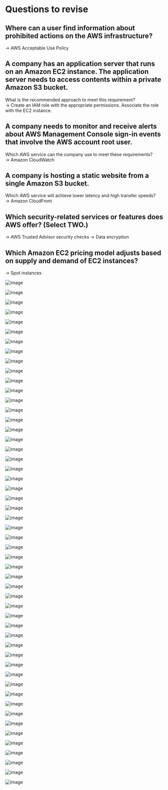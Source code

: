 # Questions to revise 

## Where can a user find information about prohibited actions on the AWS infrastructure?
-> AWS Acceptable Use Policy

## A company has an application server that runs on an Amazon EC2 instance. The application server needs to access contents within a private Amazon S3 bucket.
What is the recommended approach to meet this requirement?   
-> Create an IAM role with the appropriate permissions. Associate the role with the EC2 instance.  

## A company needs to monitor and receive alerts about AWS Management Console sign-in events that involve the AWS account root user.
Which AWS service can the company use to meet these requirements?   
-> Amazon CloudWatch  

## A company is hosting a static website from a single Amazon S3 bucket. 
Which AWS service will achieve lower latency and high transfer speeds?  
-> Amazon CloudFront

## Which security-related services or features does AWS offer? (Select TWO.)
-> AWS Trusted Advisor security checks
-> Data encryption

## Which Amazon EC2 pricing model adjusts based on supply and demand of EC2 instances?
-> Spot instances

![image](https://github.com/souravs17031999/CCP-AWS-CLFC01/assets/33771969/456a691c-161d-4dd9-8bf1-eb9448dc2619)  

![image](https://github.com/souravs17031999/CCP-AWS-CLFC01/assets/33771969/e1770132-3c4d-4f81-9064-bafb1d6cf2dc)   

![image](https://github.com/souravs17031999/CCP-AWS-CLFC01/assets/33771969/cc711d82-c4ea-4036-b97c-2e1b9b6b6e4d)  

![image](https://github.com/souravs17031999/CCP-AWS-CLFC01/assets/33771969/08f4b1a6-8852-4dac-afde-81cbea5977ce)   

![image](https://github.com/souravs17031999/CCP-AWS-CLFC01/assets/33771969/a6661ec0-d966-45ff-aa54-dfc1204c3e54)   

![image](https://github.com/souravs17031999/CCP-AWS-CLFC01/assets/33771969/5e9a5d95-c876-426c-8e54-b796c39628d5)   

![image](https://github.com/souravs17031999/CCP-AWS-CLFC01/assets/33771969/e30dbf0c-73b5-4d4b-909b-0a255be1fb7d)   

![image](https://github.com/souravs17031999/CCP-AWS-CLFC01/assets/33771969/e20a8124-eb66-41f4-956e-565b54918c65)  

![image](https://github.com/souravs17031999/CCP-AWS-CLFC01/assets/33771969/6107b5ac-61b7-49cd-9eef-e37914e6f487)  

![image](https://github.com/souravs17031999/CCP-AWS-CLFC01/assets/33771969/8aac9127-2d0f-4b3b-948e-42782611815c)  

![image](https://github.com/souravs17031999/CCP-AWS-CLFC01/assets/33771969/97568334-31cc-4d3f-991c-a237e763bf57)   

![image](https://github.com/souravs17031999/CCP-AWS-CLFC01/assets/33771969/e7626aee-935d-4121-9b07-f1e8857caf98)   

![image](https://github.com/souravs17031999/CCP-AWS-CLFC01/assets/33771969/aec7725d-4bcb-4d53-af08-506a8ab5cf32)  

![image](https://github.com/souravs17031999/CCP-AWS-CLFC01/assets/33771969/df56743d-a1b1-4c4a-9863-d9519d46d37e)   

![image](https://github.com/souravs17031999/CCP-AWS-CLFC01/assets/33771969/12601226-4757-4ca5-9eb5-bb264893cdaa)   

![image](https://github.com/souravs17031999/CCP-AWS-CLFC01/assets/33771969/a06c3a95-6cef-4944-b1d7-f5a48a3da4bd)   

![image](https://github.com/souravs17031999/CCP-AWS-CLFC01/assets/33771969/173feec2-05d0-4353-b8bb-d932f5ac2295)  

![image](https://github.com/souravs17031999/CCP-AWS-CLFC01/assets/33771969/7a92ada7-4fff-4062-9c8a-b4fb9ac04941)   

![image](https://github.com/souravs17031999/CCP-AWS-CLFC01/assets/33771969/485572c9-d024-47a5-9098-d0ac5b29a0b2)   

![image](https://github.com/souravs17031999/CCP-AWS-CLFC01/assets/33771969/e19471e4-64cc-458e-897e-77470dfff71e)   

![image](https://github.com/souravs17031999/CCP-AWS-CLFC01/assets/33771969/8bc5630f-16cc-45b1-93d2-5c7f71d3070a)   

![image](https://github.com/souravs17031999/CCP-AWS-CLFC01/assets/33771969/71e53da7-55df-44e9-9c39-8bb5cd325955)  

![image](https://github.com/souravs17031999/CCP-AWS-CLFC01/assets/33771969/47b6864e-e04f-4a90-822a-b1dd61a629cf)  

![image](https://github.com/souravs17031999/CCP-AWS-CLFC01/assets/33771969/0a45ffc1-4f6b-43aa-80ae-b8106c79270a)   

![image](https://github.com/souravs17031999/CCP-AWS-CLFC01/assets/33771969/9a199fcd-e691-43ff-b6f9-fbc011e02ae7)  

![image](https://github.com/souravs17031999/CCP-AWS-CLFC01/assets/33771969/babcfdf0-14c2-4bb6-8ce0-7bf4698bada5)   

![image](https://github.com/souravs17031999/CCP-AWS-CLFC01/assets/33771969/4af245e5-8d2a-4b77-98ec-5c9ec8348675)   

![image](https://github.com/souravs17031999/CCP-AWS-CLFC01/assets/33771969/75bb6e1e-d7d3-4c4e-b22f-ca81cb5605d4)   

![image](https://github.com/souravs17031999/CCP-AWS-CLFC01/assets/33771969/bf429240-b895-4fb7-8784-12b87d92c874)   

![image](https://github.com/souravs17031999/CCP-AWS-CLFC01/assets/33771969/416eaaa9-5e36-422c-a2eb-be791ca6992e)  

![image](https://github.com/souravs17031999/CCP-AWS-CLFC01/assets/33771969/524c56f5-2df8-4bd4-a8c0-90abc2809807)   

![image](https://github.com/souravs17031999/CCP-AWS-CLFC01/assets/33771969/afbff535-840c-44ec-bd39-c7ccb95b4d11)  

![image](https://github.com/souravs17031999/CCP-AWS-CLFC01/assets/33771969/321f1a79-7e27-4e85-b70a-6f64edf941fc)  

![image](https://github.com/souravs17031999/CCP-AWS-CLFC01/assets/33771969/67630c64-115e-4012-a5da-25593a6b5061)  

![image](https://github.com/souravs17031999/CCP-AWS-CLFC01/assets/33771969/e077c8fa-96c9-48cc-bbda-381a5c47d4f7)  

![image](https://github.com/souravs17031999/CCP-AWS-CLFC01/assets/33771969/a1c537c4-1eb1-4c77-9a0e-c62818b4c832)  

![image](https://github.com/souravs17031999/CCP-AWS-CLFC01/assets/33771969/a7e2648b-4f89-418e-94bf-07c045e4c871)  

![image](https://github.com/souravs17031999/CCP-AWS-CLFC01/assets/33771969/99667522-08d9-4f6b-b192-8823216b2bd1)  

![image](https://github.com/souravs17031999/CCP-AWS-CLFC01/assets/33771969/e27c52ce-9831-473f-aae1-83c561ac2786)  

![image](https://github.com/souravs17031999/CCP-AWS-CLFC01/assets/33771969/0faebc2c-45f6-4887-99dd-eea08311416b)  

![image](https://github.com/souravs17031999/CCP-AWS-CLFC01/assets/33771969/1c34b799-00e9-4201-8611-5d0a6655beb1)  

![image](https://github.com/souravs17031999/CCP-AWS-CLFC01/assets/33771969/af5ec8e9-3420-49e4-9b89-bf8b345fc9a4)  

![image](https://github.com/souravs17031999/CCP-AWS-CLFC01/assets/33771969/e0a86506-7b99-4fbc-994b-2f243473f17e)  

![image](https://github.com/souravs17031999/CCP-AWS-CLFC01/assets/33771969/350f2744-e247-4d14-8086-6f87951e67f7)  

![image](https://github.com/souravs17031999/CCP-AWS-CLFC01/assets/33771969/8fb4ad41-cd63-4a57-a4fc-f9d8f4c44db7)  

![image](https://github.com/souravs17031999/CCP-AWS-CLFC01/assets/33771969/3e297a18-12e7-4b7e-bad8-f320a41ef1e3)   

![image](https://github.com/souravs17031999/CCP-AWS-CLFC01/assets/33771969/8b1d60c4-9e64-4681-90ac-570d9c22fb44)  

![image](https://github.com/souravs17031999/CCP-AWS-CLFC01/assets/33771969/a29a1169-f278-4e93-833d-6caa380fe7df)   

![image](https://github.com/souravs17031999/CCP-AWS-CLFC01/assets/33771969/c5ad5dee-60e4-46dc-a437-4f1478820912)   

![image](https://github.com/souravs17031999/CCP-AWS-CLFC01/assets/33771969/1abba180-5ec8-4e61-9550-05f0550462ad)  

![image](https://github.com/souravs17031999/CCP-AWS-CLFC01/assets/33771969/95f42368-0f49-4953-8051-6ed48ac68193)  

![image](https://github.com/souravs17031999/CCP-AWS-CLFC01/assets/33771969/7a1821ea-105e-4883-b291-668106b80555)  








































